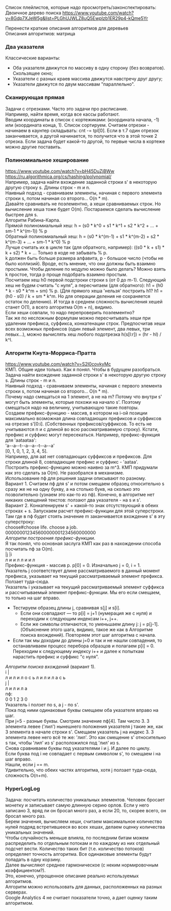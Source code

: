 Список плейлистов, которые надо просмотреть/законспектировать:   
Двоичное дерево поиска https://www.youtube.com/watch?v=8Gdp7XJeW5g&list=PLGhUJWLZ8uQ5Ewplzb1ER29p4-kQme5Yr

Перенести краткие описания алгоритмов для деревьев  
Описания алгоритмов: матрица


### Два указателя
Классические варианты: 
- Оба указателя движутся по массиву в одну сторону (без возвратов). Скользящее окно;
- Указатели с разных краев массива движутся навстречу друг другу;
- Указатели движутся по двум массивам "параллельно".


### Сканирующая прямая
Задачи с отрезками. Часто это задачи про расписание.  
Например, найти время, когда все кассы работают.  
Вводим координаты в список с кортежиками: (координата начала, -1) или (координата конца, 1). 
Список сортируем. Считаем отрезки - начинаем в каунтер складывать: cnt -= tpl[0]. Если в т.7 один отрезок заканчивается, 
а другой начинается, то получится что в этой точке 2 отрезка. Если задача будет какой-то другой, то первые числа
в кортеже можно другие поставить.


### Полиномиальное хеширование
https://www.youtube.com/watch?v=bH45DuZjBWw https://ru.algorithmica.org/cs/hashing/polynomial/  
Например, задача найти вхождение заданной строки s' в некоторую другую строку s. Длины строк -  m и n.  
Наивный подход - сравниваем элементы, начиная с первого элемента строки s, потом начиная со второго... O(n * m).  
Давайте сравнивать не поэлементно, а хеши сравниваемых строк. Но вычисление хеша тоже будет O(m). 
Постараемся сделать вычисление быстрее для s.  
Алгоритм Рабина-Карпа.  
Прямой полиномиальный хеш: h = (s0 * k^0 + s1 * k^1 + s2 * k^2 + ... + sm-1 * k^(m-1)) % p  
Обратный полиномиальный хеш: h = (s0 * k^(m-1) + s1 * k^(m-2) + s2 * k^(m-3) + ... + sm-1 * k^0) % p  
Лучше считать их в цикле так (для обратного, например): ((s0 * k + s1) * k + s2) * k + ... 
Только в коде не забывать % p.  
k должен быть больше размера алфавита, p - большое число (чтобы не было коллизий). 
Вроде, есть мнение, что они должны быть взаимно простыми. 
Чтобы деление по модулю можно было делать? 
Можно взять k простое, тогда p проще подобрать взаимно простым.  
Посчитаем хеш h0 первой подстроки строки s (от 0 до m-1). Следующий хеш не будем считать "с нуля", а пересчитаем 
(для обратного): h1 = (h0 * k - s0 * k^m + sm) % p. 
(Для прямого хеша 'нельзя' построить h1? h1 = (h0 - s0) / k + sm * k^m. Но для операции деления не сохраняется 
остаток по делению). 
И тогда в среднем сложность вычисления хешей станет O(1), а всего алгоритма O(m + n), видимо.  
Если хеши совпали, то надо перепроверить поэлементно?  
Так же по несложным формулам можно пересчитывать хеши при удалении префикса, суффикса, конкатенации строк. 
Предпосчитав хеши всех возможных префиксов (один левый элемент, два левых, три левых...), можно вычислять 
хеш любого подотрезка h(s[l:r]) = (hr - hl) / k^l.  

### Алгоритм Кнута-Морриса-Пратта
https://www.youtube.com/watch?v=S2I0covkyMc  
КМП. Общие идеи только. Как я понял. Чтобы в будущем разобраться.  
Задача найти вхождение заданной строки s' в некоторую другую строку s. Длины строк - m и n.  
Наивный подход - сравниваем элементы, начиная с первого элемента строки s, потом начиная со второго... O(n * m).  
Почему надо смещаться на 1 элемент, а не на m? Потому что внутри s' могут быть элементы, которые похожи на начало s'. 
Поэтому смещаться надо на величину, учитывающую такие повторы.  
Создаем префикс-функцию - массив, в котором на i-ой позиции максимально возможная длина совпадающих префиксов и 
суффиксов на отрезке s'[0:i].
(Собственных префиксов/суффиксов. То есть не учитываются п и с длиной во всю рассматриваемую строку). 
Кстати, префикс и суффикс могут пересекаться. 
Например, префикс-функция для 'aataataa':  
'a--a--t--a--a--t--a--a'  
[0, 1, 0, 1, 2, 3, 4, 5].  
Например, для aat нет совпадающих суффиксов и префиксов. Для строки длиной 8, совпадающие префикс и суффикс - 'aataa'.  
Построить префикс-функцию можно наивно за m^3. КМП придумали как это сделать за O(m). Не разобрался в механизме.  
Использование пф для решения задачи описывают по разному.  
Вариант 1. Считаем пф для s' и потом смещаем образец относительно s сразу же не на одну букву, а на столько букв, 
на сколько это позволительно (узнаем это как-то из пф). 
Конечно, в алгоритме нет никаких смещений текстов: ползают два указателя - на s и s'.  
Вариант 2. Конкатенируем s' + какой-то знак отсутствующий в обеих строках + s. Запускаем расчет префикс-функции 
для этой суперстроки. Там где в пф будет стоять значение m заканчивается вхождение s' в эту суперстроку:  
choose#choose life. choose a job.  
000000012345600000001234560000000  
*Алгоритм построения префикс-функции*.  
Я так понял, что основная заслуга КМП как раз в нахождении способа посчитать пф за O(m).  
 |j      |i  
 л и и л л и и л  
Префикс-функция - массив p. p[0] = 0. Изначально j = 0, i = 1.  
Указатель j соответствует длине рассматриваемого в данный момент префикса, указывает на текущий рассматриваемый элемент 
префикса. 
Ползает туда-сюда.  
Указатель i указывает на текущий рассматриваемый элемент суффикса и рассчитываемый элемент префикс-функции. 
Мы его если смещаем, то только на шаг вправо.  
- Тестируем образец длины j, сравнивая s[j] и s[i]. 
  - Если они совпадают — то p[i] = j+1 (нумерация же с нуля) и переходим к следующим индексам i++, j++.  
  - Если же символы отличаются, то уменьшаем длину j: j = p[j-1].
    (Объяснение этого шага, видимо, такое же как в Алгоритме поиска вхождений). 
    Повторяем этот шаг алгоритма с начала. 
- Если так мы доходим до длины j=0 и так и не нашли совпадения, то останавливаем процесс перебора образцов 
  и полагаем p[i] = 0. Переходим к следующему индексу i++ и далее к попыткам нарастить префикс и суффикс "с нуля".  

*Алгоритм поиска вхождений* (вариант 1).  
i          |  
 л и л и л о с ь   л и л и л а с ь  
j          |  
 л и л и л а  
пф:  
 0 0 1 2 3 0  
Указатель i ползет по s, а j - по s'.  
Пока под ними одинаковые буквы смещаем оба указателя вправо на шаг.  
При j=5 - разные буквы. 
Смотрим значение пф[4]. Там число 3. 3 элемента левее ('лил') нынешнего положения указателя j такие же, 
как 3 элемента в начале строки s'. 
Смещаем указатель j на индекс 3. 3 элемента левее него всё те же: 'лил'. 
Это как смещение s' относительно s так, чтобы 'лил' из s' расположился под 'лил' из s.  
Снова сравниваем буквы под указателями i и j. 
И далее по циклу.  
Если буква под i не совпадает с первым символом s', то смещаем i на шаг вправо.  
Нашли, если j == m.  
Удивительно, что обеих частях алгоритма, хотя j ползает туда-сюда, сложность O(n+m).


### HyperLogLog
Задача: посчитать количество уникальных элементов.
Человек бросает монетку и записывает самую длинную серию орлов. Если у него записано 3, вряд ли он бросал много раз, 
а если 20, то, скорее всего, он бросал много раз.  
Берем значения, вычисляем хеши, считаем максимальное количество нулей подряд встретившееся во всех хешах, 
делаем оценку количества уникальных значений.  
Чтобы случайность меньше влияла, по последним битам можем распределить по отдельным потокам и по каждому из них 
отдельный подсчет вести. Количество таких бит (т.е. количество потоков) определяет точность алгоритма. Все одинаковые 
элементы будут попадать в одну корзину.  
Далее вычисляют среднее гармоническое (с неким нормировочным коэффициентом?).  
Это, конечно, упрощенное описание реально используемых алгоритмов.  
Алгоритм можно использовать для данных, расположенных на разных серверах.  
Google Analytics 4 не считает показатели точно, а дает оценку таким алгоритмом.


